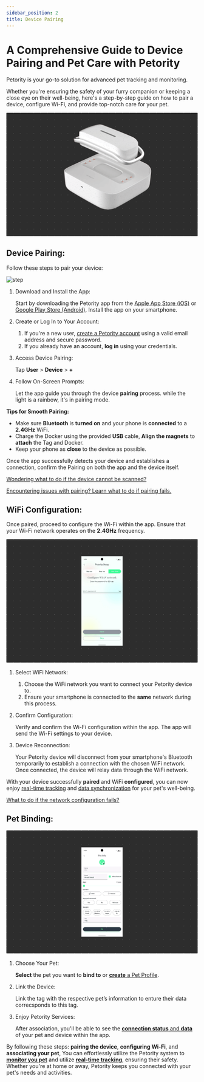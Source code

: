 ```yaml
---
sidebar_position: 2
title: Device Pairing
---
```


# A Comprehensive Guide to Device Pairing and Pet Care with Petority
Petority is your go-to solution for advanced pet tracking and monitoring. 

Whether you're ensuring the safety of your furry companion or keeping a close eye on their well-being, here's a step-by-step guide on how to pair a device, configure Wi-Fi, and provide top-notch care for your pet.

![pairing steps](/img/pair/Device-Pair.gif)

## Device Pairing:

Follow these steps to pair your device:

![step](/img/devices/Pairing.gif)

1. Download and Install the App:

    Start by downloading the Petority app from the [Apple App Store (iOS)](/img/logo.svg) or [Google Play Store (Android)](/img/logo.svg). Install the app on your smartphone.
2. Create or Log In to Your Account:
	1. If you're a new user, [create a Petority account](/docs/petority/accounts/signing-up) using a valid email address and secure password.
	2. If you already have an account, **log in** using your credentials.
3. Access Device Pairing:

    Tap **User** > **Device** > **+**
4. Follow On-Screen Prompts:

    Let the app guide you through the device **pairing** process. while the light is a rainbow, it's in pairing mode.

**Tips for Smooth Pairing:**

+ Make sure **Bluetooth** is **turned on** and your phone is **connected** to a **2.4GHz** WiFi.
+ Charge the Docker using the provided **USB** cable, **Align the magnets** to **attach** the Tag and Docker.
+ Keep your phone as **close** to the device as possible.


Once the app successfully detects your device and establishes a connection, confirm the Pairing on both the app and the device itself.

[Wondering what to do if the device cannot be scanned?](/docs/petority/troubleshooting/device-pairing)

[Encountering issues with pairing? Learn what to do if pairing fails.](/docs/petority/troubleshooting/device-pairing)
## WiFi Configuration:
Once paired, proceed to configure the Wi-Fi within the app. Ensure that your Wi-Fi network operates on the **2.4GHz** frequency.

![Wifi](/img/pair/wifi.gif)

1. Select WiFi Network:
	1. Choose the WiFi network you want to connect your Petority device to.
	2. Ensure your smartphone is connected to the **same** network during this process.
2. Confirm Configuration:

    Verify and confirm the Wi-Fi configuration within the app. The app will send the Wi-Fi settings to your device.
3. Device Reconnection:

    Your Petority device will disconnect from your smartphone's Bluetooth temporarily to establish a connection with the chosen WiFi network. Once connected, the device will relay data through the WiFi network.

With your device successfully **paired** and WiFi **configured**, you can now enjoy [real-time tracking](/docs/petority/features/live-tracking) and [data synchronization](/docs/petority/features/health-monitoring) for your pet's well-being.

[What to do if the network configuration fails?](/docs/petority/troubleshooting/network-failed)

## Pet Binding:
![choose pet](/img/pair/Add-Pet.gif)

1. Choose Your Pet:

    **Select** the pet you want to **bind to** or [**create** a Pet Profile](/docs/petority/pets/create).

2. Link the Device:

    Link the tag with the respective pet’s information to enture their data correcsponds to this tag.
    
3. Enjoy Petority Services:

    After association, you'll be able to see the [**connection status** and **data**](/docs/devices/battery-charging/battery-checking) of your pet and device within the app.

By following these steps: **pairing the device**, **configuring Wi-Fi**, and **associating your pet**, You can effortlessly utilize the Petority system to [**monitor you pet**](/docs/petority/features/health-monitoring) and utilize [**real-time tracking**](/docs/petority/features/live-tracking), ensuring their safety. Whether you're at home or away, Petority keeps you connected with your pet's needs and activities.
